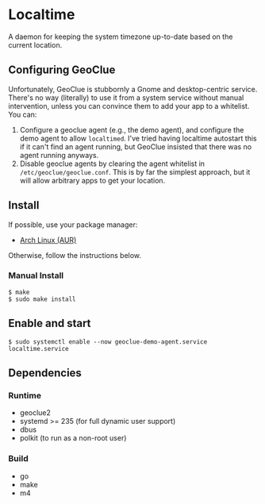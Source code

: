 # Localtime

A daemon for keeping the system timezone up-to-date based on the current location.

## Configuring GeoClue

Unfortunately, GeoClue is stubbornly a Gnome and desktop-centric service. There's no way (literally)
to use it from a system service without manual intervention, unless you can convince them to add
your app to a whitelist. You can:

1. Configure a geoclue agent (e.g., the demo agent), and configure the demo agent to allow
   `localtimed`. I've tried having localtime autostart this if it can't find an agent running, but
   GeoClue insisted that there was no agent running anyways.
2. Disable geoclue agents by clearing the agent whitelist in `/etc/geoclue/geoclue.conf`. This is by
   far the simplest approach, but it will allow arbitrary apps to get your location.

## Install

If possible, use your package manager:

* [Arch Linux (AUR)](https://aur.archlinux.org/packages/localtime-git)

Otherwise, follow the instructions below.

### Manual Install

    $ make
    $ sudo make install

## Enable and start

    $ sudo systemctl enable --now geoclue-demo-agent.service localtime.service

## Dependencies

### Runtime

* geoclue2
* systemd >= 235 (for full dynamic user support)
* dbus
* polkit (to run as a non-root user)

### Build

* go
* make
* m4
